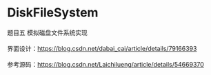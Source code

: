 # DiskFileSystem
题目五  模拟磁盘文件系统实现<br>
<br>
界面设计：https://blog.csdn.net/dabai_cai/article/details/79166393<br>
<br>
参考源码：https://blog.csdn.net/Laichilueng/article/details/54669370<br>
